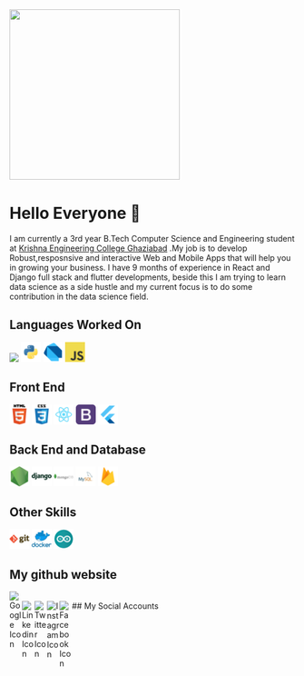 <img src="https://user-images.githubusercontent.com/57908494/88790673-2304ed80-d1b6-11ea-9fc1-0def2481948a.png" width="300px" height="300px">

# Hello Everyone 👋

I am currently a 3rd year B.Tech Computer Science and Engineering student at <a href="https://www.krishnacollege.ac.in" target='_yogesh'>Krishna Engineering College Ghaziabad</a> .My job is to develop Robust,resposnsive and interactive Web and Mobile Apps that will help you in growing your business. I have 9 months of experience in React and Django full stack and flutter developments, beside this I am trying to learn data science as a side hustle and my current focus is to do some contribution in the data science field.

## Languages Worked On
<code><img height="35" src= "https://user-images.githubusercontent.com/42747200/46140125-da084900-c26d-11e8-8ea7-c45ae6306309.png"></code>
<code><img height="35" src="https://raw.githubusercontent.com/github/explore/80688e429a7d4ef2fca1e82350fe8e3517d3494d/topics/python/python.png"></code>
<code><img height="35" src="https://raw.githubusercontent.com/github/explore/80688e429a7d4ef2fca1e82350fe8e3517d3494d/topics/dart/dart.png"></code>
<code><img height="35" src="https://raw.githubusercontent.com/github/explore/80688e429a7d4ef2fca1e82350fe8e3517d3494d/topics/javascript/javascript.png"></code>

## Front End 

<code><img height="35" src="https://raw.githubusercontent.com/github/explore/80688e429a7d4ef2fca1e82350fe8e3517d3494d/topics/html/html.png"></code>
<code><img height="35" src="https://raw.githubusercontent.com/github/explore/5c058a388828bb5fde0bcafd4bc867b5bb3f26f3/topics/css/css.png"></code>
<code><img height="35" src="https://raw.githubusercontent.com/github/explore/80688e429a7d4ef2fca1e82350fe8e3517d3494d/topics/react/react.png"></code>
<code><img height="35" src="https://raw.githubusercontent.com/github/explore/80688e429a7d4ef2fca1e82350fe8e3517d3494d/topics/bootstrap/bootstrap.png"></code>
<code><img height="35" src="https://raw.githubusercontent.com/github/explore/80688e429a7d4ef2fca1e82350fe8e3517d3494d/topics/flutter/flutter.png"></code>

## Back End and Database
<code><img height="35" src="https://raw.githubusercontent.com/github/explore/80688e429a7d4ef2fca1e82350fe8e3517d3494d/topics/nodejs/nodejs.png"></code>
<code><img height="35" src="https://raw.githubusercontent.com/github/explore/80688e429a7d4ef2fca1e82350fe8e3517d3494d/topics/django/django.png"></code>
<code><img height="35" src="https://raw.githubusercontent.com/github/explore/80688e429a7d4ef2fca1e82350fe8e3517d3494d/topics/mongodb/mongodb.png"></code>
<code><img height="35" src="https://raw.githubusercontent.com/github/explore/80688e429a7d4ef2fca1e82350fe8e3517d3494d/topics/mysql/mysql.png"></code>
<code><img height="35" src="https://raw.githubusercontent.com/github/explore/80688e429a7d4ef2fca1e82350fe8e3517d3494d/topics/firebase/firebase.png"></code>

## Other Skills 
<code><img height="35" src="https://raw.githubusercontent.com/github/explore/80688e429a7d4ef2fca1e82350fe8e3517d3494d/topics/git/git.png"></code>
<code><img height="35" src="https://raw.githubusercontent.com/github/explore/80688e429a7d4ef2fca1e82350fe8e3517d3494d/topics/docker/docker.png"></code>
<code><img height="35" src="https://raw.githubusercontent.com/github/explore/80688e429a7d4ef2fca1e82350fe8e3517d3494d/topics/arduino/arduino.png"></code>

## My github website

<a href = 'https://imyogeshgaur.github.io' target="_yogesh">
    <img align="left" alt="Google Icon" width="22px" src="https://cdn.jsdelivr.net/npm/simple-icons@v3/icons/google.svg" />
</a>
<br>
## My Social Accounts

<a href="https://www.linkedin.com/in/imyogeshgaur/"  target="_yogesh">
  <img align="left" alt="Linkedin Icon" width="22px" src="https://cdn.jsdelivr.net/npm/simple-icons@v3/icons/linkedin.svg" />
</a>
<a href="https://www.twitter.com/imyogeshgaur/"  target="_yogesh">
  <img align="left" alt="Twitter Icon" width="22px" src="https://cdn.jsdelivr.net/npm/simple-icons@v3/icons/twitter.svg" />
</a>
<a href='https://instagram.com/imatechgeek'  target="_yogesh">
  <img align="left" alt="Instagram Icon" width="22px" src="https://cdn.jsdelivr.net/npm/simple-icons@v3/icons/instagram.svg" />
</a>
<a href='https://www.facebook.com/Just-for-skill-development-114448226946175'  target="_yogesh">
  <img align="left" alt="Facebook Icon" width="22px" src="https://cdn.jsdelivr.net/npm/simple-icons@v3/icons/facebook.svg" />
</a>




             

